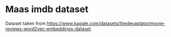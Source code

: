 # Maas imdb dataset
Dataset taken from https://www.kaggle.com/datasets/thedevastator/movie-reviews-word2vec-embeddings-dataset.
